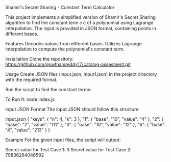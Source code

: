 Shamir's Secret Sharing - Constant Term Calculator

This project implements a simplified version of Shamir's Secret Sharing algorithm to find the constant term 𝑐
c of a polynomial using Lagrange interpolation. The input is provided in JSON format, containing points in different bases.

Features
Decodes values from different bases.
Utilizes Lagrange interpolation to compute the polynomial's constant term.

Installation
Clone the repository:
https://github.com/gowthamreddy17/catalog-assesment.git

Usage
Create JSON files (input.json, input1.json) in the project directory with the required format.

Run the script to find the constant terms:

To Run It:
node index.js


Input JSON Format
The input JSON should follow this structure:

input.json
{
    "keys": {
        "n": 4,
        "k": 3
    },
    "1": {
        "base": "10",
        "value": "4"
    },
    "2": {
        "base": "2",
        "value": "111"
    },
    "3": {
        "base": "10",
        "value": "12"
    },
    "6": {
        "base": "4",
        "value": "213"
    }
}

Example
For the given input files, the script will output:


Secret value for Test Case 1: 3
Secret value for Test Case 2: 79836264046592

